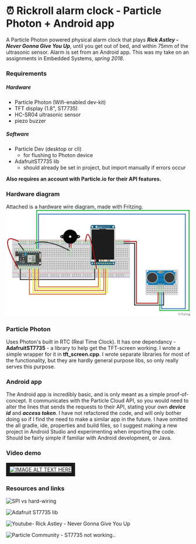 # :alarm_clock: Rickroll alarm clock - Particle Photon + Android app

A Particle Photon powered physical alarm clock that plays _**Rick Astley - Never Gonna Give You Up**_, until you get out of bed, and within 75mm of the ultrasonic sensor. Alarm is set from an Android app.
This was my take on an assignments in Embedded Systems, _spring 2018_.

### Requirements
##### Hardware
- Particle Photon (Wifi-enabled dev-kit)
- TFT display (1.8", ST7735)
- HC-SR04 ultrasonic sensor
- piezo buzzer

##### Software
- Particle Dev (desktop or cli)
    - for flushing to Photon device
- AdafruitST7735 lib
    - should already be set in project, but import manually if errors occur

**Also requires an account with Particle.io for their API features.**

### Hardware diagram

Attached is a hardware wire diagram, made with Fritzing.
![Alt Text](assets/hw_diagram_fzz.jpg?raw=true, "Fritzing diagram")

### Particle Photon

Uses Photon's built in RTC (Real Time Clock). It has one dependancy - **AdafruitST7735** - a library to help get the TFT-screen working. I wrote a simple wrapper for it in **tft_screen.cpp**. I wrote separate libraries for most of the functionality, but they are hardly general purpose libs, so only really serves this purpose.

### Android app

The Android app is incredibly basic, and is only meant as a simple proof-of-concept.
It communicates with the Particle Cloud API, so you would need to alter the lines
that sends the requests to their API, stating your own **_device id_** and **_access token_**.
I have not refactored the code, and will only bother doing so if I find the need to make a similar
app in the future.
I have omitted the all gradle, ide, properties and build files, so I suggest making a new project in Android Studio and experimenting when importing the code. Should be fairly simple if familiar with Android development, or Java.

### Video demo

<a href="https://youtu.be/KZkot4DFyu4
" target="_blank"><img src="http://img.youtube.com/vi/KZkot4DFyu4/0.jpg"
alt="IMAGE ALT TEXT HERE" width="240" height="180" border="10" /></a>

### Resources and links
![SPI vs hard-wiring](http://maxembedded.com/2013/11/the-spi-of-the-avr)

![Adafruit ST7735 lib](https://github.com/adafruit/Adafruit-ST7735-Library/)

![Youtube- Rick Astley - Never Gonna Give You Up](https://www.youtube.com/watch?v=dQw4w9WgXcQ)

![Particle Community - ST7735 not working..](https://community.particle.io/t/tft-display-1-8-st7735-not-working-with-particle-photon/37655/2)
